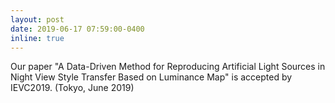 ```yaml
---
layout: post
date: 2019-06-17 07:59:00-0400
inline: true
---
```


Our paper "A Data-Driven Method for Reproducing Artificial Light Sources in Night View Style Transfer Based on Luminance Map" is accepted by IEVC2019. (Tokyo, June 2019)